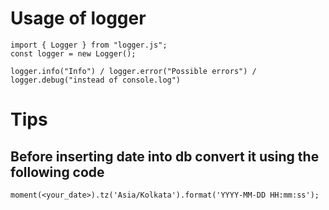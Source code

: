 # Usage of logger
```
import { Logger } from "logger.js";
const logger = new Logger();

logger.info("Info") / logger.error("Possible errors") / logger.debug("instead of console.log")
```

# Tips
## Before inserting date into db convert it using the following code
```
moment(<your_date>).tz('Asia/Kolkata').format('YYYY-MM-DD HH:mm:ss');
```